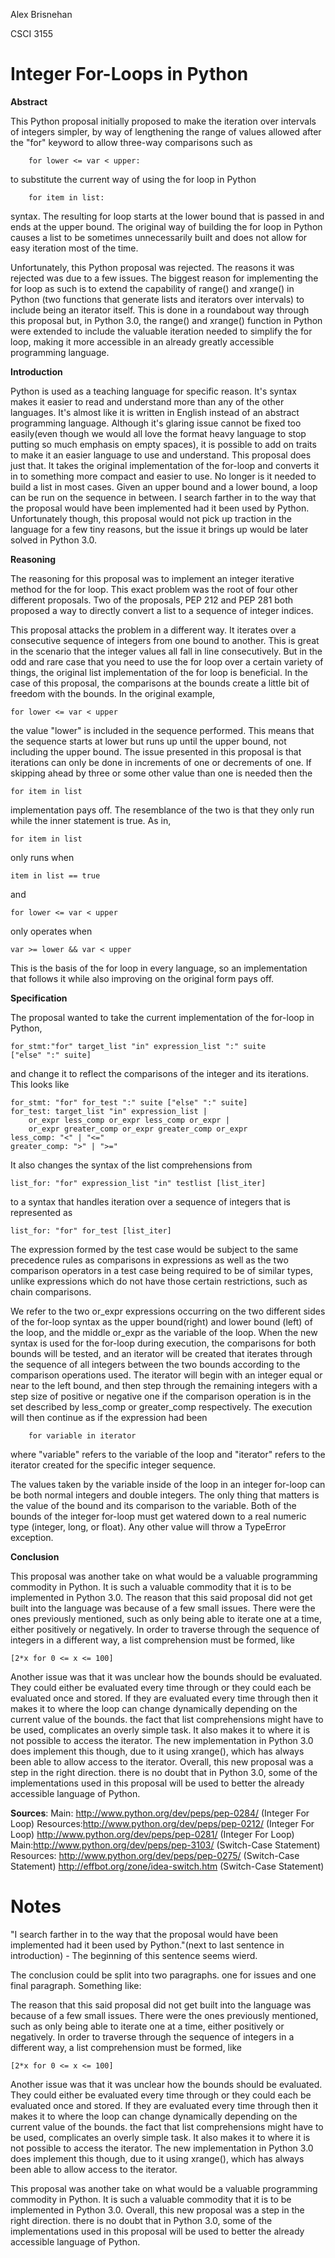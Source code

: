 Alex Brisnehan

CSCI 3155

Integer For-Loops in Python
============================

**Abstract**

This Python proposal initially proposed to make the  iteration over intervals of
integers simpler, by way of lengthening the range of values allowed after the "for" keyword to allow three-way comparisons such as

        for lower <= var < upper:

 to substitute the current way of using the for loop in Python

        for item in list:

syntax.  The resulting for loop starts at the lower bound that is passed in and ends at the upper bound. The original way of building the for loop in Python causes a list to be sometimes unnecessarily built and does not allow for easy iteration most of the time.

Unfortunately, this Python proposal was rejected. The reasons it was rejected was due to a few issues. The biggest reason for implementing the for loop as such is to extend the capability of range() and xrange() in Python (two functions that generate lists and iterators over intervals) to include being an iterator itself. This is done in a roundabout way through this proposal but, in Python 3.0, the range() and xrange() function in Python were extended to include the valuable iteration needed to simplify the for loop, making it more accessible in an already greatly accessible programming language.

**Introduction**

Python is used as a teaching language for specific reason. It's syntax makes it easier to read and understand more than any of the other languages. It's almost like it is written in English instead of an abstract programming language. Although it's glaring issue cannot be fixed too easily(even though we would all love the format heavy language to stop putting so much emphasis on empty spaces), it is possible to add on traits to make it an easier language to use and understand. This proposal does just that. It takes the original implementation of the for-loop and converts it in to something more compact and easier to use. No longer is it needed to build a list in most cases. Given an upper bound and a lower bound, a loop can be run on the sequence in between. I search farther in to the way that the proposal would have been implemented had it been used by Python. Unfortunately though, this proposal would not pick up traction in the language for a few tiny reasons, but the issue it brings up would be later solved in Python 3.0.

**Reasoning**

The reasoning for this proposal was to implement an integer iterative method for the for loop. This exact problem was the root of four other different proposals. Two of the proposals, PEP 212 and PEP 281 both proposed a way to directly convert a list to a sequence of integer indices.

This proposal attacks the problem in a different way. It iterates over a consecutive sequence of integers from one bound to another. This is great in the scenario that the integer values all fall in line consecutively. But in the odd and rare case that you need to use the for loop over a certain variety of things, the original list implementation of the for loop is beneficial. In the case of this proposal, the comparisons at the bounds create a little bit of freedom with the bounds. In the original example,

    for lower <= var < upper

the value "lower" is included in the sequence performed. This means that the sequence starts at lower but runs up until the upper bound, not including the upper bound. The issue presented in this proposal is that iterations can only be done in increments of one or decrements of one. If skipping ahead by three or some other value than one is needed then the 
  
    for item in list

implementation pays off. The resemblance of the two is that they only run while the inner statement is true. As in, 

    for item in list

only runs when 
    
    item in list == true

and 

    for lower <= var < upper

only operates when

    var >= lower && var < upper

This is the basis of the for loop in every language, so an implementation that follows it while also improving on the original form pays off.

**Specification**

The proposal wanted to take the current implementation of the for-loop in Python, 
    
    for_stmt:"for" target_list "in" expression_list ":" suite
    ["else" ":" suite] 

and change it to reflect the comparisons of the integer and its iterations. This looks like 

    for_stmt: "for" for_test ":" suite ["else" ":" suite]
    for_test: target_list "in" expression_list |
        or_expr less_comp or_expr less_comp or_expr |
        or_expr greater_comp or_expr greater_comp or_expr
    less_comp: "<" | "<="
    greater_comp: ">" | ">="

It also changes the syntax of the list comprehensions from

    list_for: "for" expression_list "in" testlist [list_iter]

to a syntax that handles iteration over a sequence of integers that is represented as

    list_for: "for" for_test [list_iter]

The expression formed by the test case would be subject to the same precedence rules as comparisons in expressions as well as the two comparison operators in a test case being required to be of similar types, unlike expressions which do not have those certain restrictions, such as chain comparisons.

We refer to the two or\_expr expressions occurring on the two different sides of the for-loop syntax as the upper bound(right) and lower bound (left) of the loop, and the middle or\_expr as the variable of the loop.  When the new syntax is used for the for-loop during execution, the comparisons for both bounds will be tested, and an iterator will be created that iterates through the sequence of all integers between the two bounds according to the comparison operations used.  The iterator will begin with an integer equal or near to the left bound, and then step through the remaining integers with a step size of positive or negative one if the comparison operation is in the set described by less\_comp 
or greater\_comp respectively. The execution will then continue as if the expression had been

        for variable in iterator

where "variable" refers to the variable of the loop and "iterator" refers to the iterator created for the specific integer sequence.

The values taken by the variable inside of the loop in an integer for-loop can be both normal integers and double integers. The only thing that matters is the value of the bound and its comparison to the variable.  Both of the bounds of the integer for-loop must get watered down to a real numeric type (integer, long, or float).  Any other value will throw a TypeError exception.

**Conclusion**

This proposal was another take on what would be a valuable programming commodity in Python. It is such a valuable commodity that it is to be implemented in Python 3.0. The reason that this said proposal did not get built into the language was because of a few small issues. There were the ones previously mentioned, such as only being able to iterate one at a time, either positively or negatively. In order to traverse through the sequence of integers in a different way, a list comprehension must be formed, like 

    [2*x for 0 <= x <= 100]

Another issue was that it was unclear how the bounds should be evaluated. They could either be evaluated every time through or they could each be evaluated once and stored. If they are evaluated every time through then it makes it to where the loop can change dynamically depending on the current value of the  bounds. the fact that list comprehensions might have to be used, complicates an overly simple task. It also makes it to where it is not possible to access the iterator. The new implementation in Python 3.0 does implement this though, due to it using xrange(), which has always been able to allow access to the iterator. Overall, this new proposal was a step in the right direction. there is no doubt that in Python 3.0, some of the implementations used in this proposal will be used to better the already accessible language of Python.

**Sources**:
Main: http://www.python.org/dev/peps/pep-0284/ (Integer For Loop)
Resources:http://www.python.org/dev/peps/pep-0212/ (Integer For Loop)
http://www.python.org/dev/peps/pep-0281/ (Integer For Loop)
Main:http://www.python.org/dev/peps/pep-3103/ (Switch-Case Statement)
Resources: http://www.python.org/dev/peps/pep-0275/ (Switch-Case Statement)
http://effbot.org/zone/idea-switch.htm (Switch-Case Statement)

Notes
===
"I search farther in to the way that the proposal would have been implemented had it been used by Python."(next to last sentence in introduction) - The beginning of this sentence seems wierd.

The conclusion could be split into two paragraphs. one for issues and one final paragraph.  Something like:

The reason that this said proposal did not get built into the language was because of a few small issues. There were the ones previously mentioned, such as only being able to iterate one at a time, either positively or negatively. In order to traverse through the sequence of integers in a different way, a list comprehension must be formed, like 

    [2*x for 0 <= x <= 100]

Another issue was that it was unclear how the bounds should be evaluated. They could either be evaluated every time through or they could each be evaluated once and stored. If they are evaluated every time through then it makes it to where the loop can change dynamically depending on the current value of the  bounds. the fact that list comprehensions might have to be used, complicates an overly simple task. It also makes it to where it is not possible to access the iterator. The new implementation in Python 3.0 does implement this though, due to it using xrange(), which has always been able to allow access to the iterator.

This proposal was another take on what would be a valuable programming commodity in Python. It is such a valuable commodity that it is to be implemented in Python 3.0. Overall, this new proposal was a step in the right direction. there is no doubt that in Python 3.0, some of the implementations used in this proposal will be used to better the already accessible language of Python.
